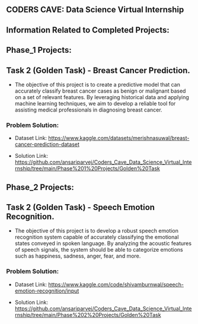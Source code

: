 ## CODERS CAVE: Data Science Virtual Internship

## Information Related to Completed Projects:

## Phase_1 Projects:

## Task 2 (Golden Task) - Breast Cancer Prediction.

- The objective of this project is to create a predictive model that can accurately classify breast cancer cases as benign or malignant based on a set of relevant features. By leveraging historical data and applying machine learning techniques, we aim to develop a reliable tool for assisting medical professionals in diagnosing breast cancer.

### Problem Solution:

- Dataset Link: https://www.kaggle.com/datasets/merishnasuwal/breast-cancer-prediction-dataset

- Solution Link: https://github.com/ansariparvej/Coders_Cave_Data_Science_Virtual_Internship/tree/main/Phase%201%20Projects/Golden%20Task


## Phase_2 Projects:

## Task 2 (Golden Task) - Speech Emotion Recognition.

- The objective of this project is to develop a robust speech emotion recognition system capable of accurately classifying the emotional states conveyed in spoken language. By analyzing the acoustic features of speech signals, the system should be able to categorize emotions such as happiness, sadness, anger, fear, and more.

### Problem Solution:

- Dataset Link: https://www.kaggle.com/code/shivamburnwal/speech-emotion-recognition/input

- Solution Link: https://github.com/ansariparvej/Coders_Cave_Data_Science_Virtual_Internship/tree/main/Phase%202%20Projects/Golden%20Task


